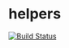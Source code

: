 # helpers

<a href="https://github.com/fortsq/helpers/actions"><img src="https://github.com/fortsq/helpers/workflows/tests/badge.svg" alt="Build Status"></a>
